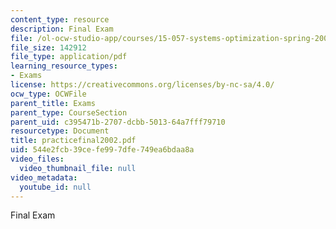 ```yaml
---
content_type: resource
description: Final Exam
file: /ol-ocw-studio-app/courses/15-057-systems-optimization-spring-2003/544e2fcb39cefe997dfe749ea6bdaa8a_practicefinal2002.pdf
file_size: 142912
file_type: application/pdf
learning_resource_types:
- Exams
license: https://creativecommons.org/licenses/by-nc-sa/4.0/
ocw_type: OCWFile
parent_title: Exams
parent_type: CourseSection
parent_uid: c395471b-2707-dcbb-5013-64a7fff79710
resourcetype: Document
title: practicefinal2002.pdf
uid: 544e2fcb-39ce-fe99-7dfe-749ea6bdaa8a
video_files:
  video_thumbnail_file: null
video_metadata:
  youtube_id: null
---
```

Final Exam